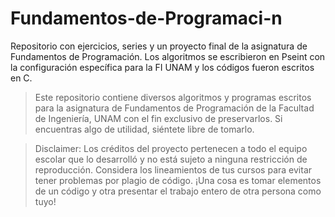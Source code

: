 # Fundamentos-de-Programaci-n
Repositorio con ejercicios, series y un proyecto final de la asignatura de Fundamentos de Programación. Los algoritmos se escribieron en Pseint con la
configuración específica para la FI UNAM y los códigos fueron escritos en C. 

> Este repositorio contiene diversos algoritmos y programas escritos para la asignatura de Fundamentos de
  Programación de la Facultad de Ingeniería, UNAM con el fin exclusivo de preservarlos. Si encuentras algo de 
  utilidad, siéntete libre de tomarlo. 
  
> Disclaimer: Los créditos del proyecto pertenecen a todo el equipo escolar que lo desarrolló y no está sujeto a ninguna restricción de reproducción. Considera 
  los lineamientos de tus cursos para evitar tener problemas por plagio de código. ¡Una cosa es tomar elementos de un código y otra presentar el trabajo entero de otra persona 
  como tuyo! 
